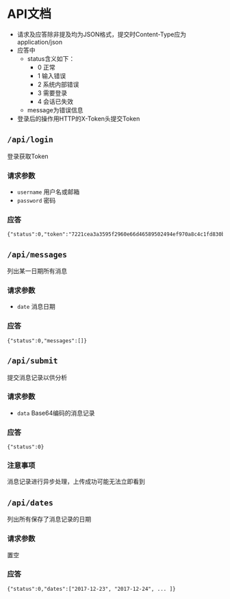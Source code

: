 API文档
===============
- 请求及应答除非提及均为JSON格式，提交时Content-Type应为application/json
- 应答中
  - status含义如下：
    - 0 正常
    - 1 输入错误
    - 2 系统内部错误
    - 3 需要登录
    - 4 会话已失效
  - message为错误信息
- 登录后的操作用HTTP的X-Token头提交Token

`/api/login`
---------------
登录获取Token
### 请求参数
- `username` 用户名或邮箱
- `password` 密码
### 应答
~~~
{"status":0,"token":"7221cea3a3595f2960e66d46589502494ef970a8c4c1fd830b62745e8dd1c2f37615055747d024c1fc5d6ae990999c2c83cc4ba0cce382acebb7a0028f06834e",""}
~~~

`/api/messages`
---------------
列出某一日期所有消息
### 请求参数
- `date` 消息日期
### 应答
~~~
{"status":0,"messages":[]}
~~~

`/api/submit`
-------------
提交消息记录以供分析
### 请求参数
- `data` Base64编码的消息记录
### 应答
~~~
{"status":0}
~~~
### 注意事项
消息记录进行异步处理，上传成功可能无法立即看到

`/api/dates`
-------------
列出所有保存了消息记录的日期
### 请求参数
置空
### 应答
~~~
{"status":0,"dates":["2017-12-23", "2017-12-24", ... ]}
~~~